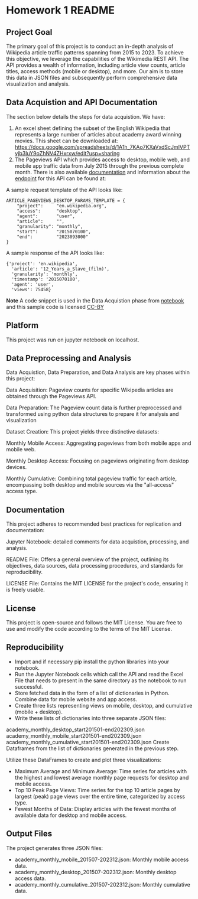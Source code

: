 # Homework 1 README

## Project Goal
The primary goal of this project is to conduct an in-depth analysis of Wikipedia article traffic patterns spanning from 2015 to 2023. To achieve this objective, we leverage the capabilities of the Wikimedia REST API. The API provides a wealth of information, including article view counts, article titles, access methods (mobile or desktop), and more. Our aim is to store this data in JSON files and subsequently perform comprehensive data visualization and analysis.

## Data Acquistion and API Documentation
The section below details the steps for data acquistion. We have:

1. An excel sheet defining the subset of the English Wikipedia that represents a large number of articles about academy award winning movies. This sheet can be downloaded at: https://docs.google.com/spreadsheets/d/1A1h_7KAo7KXaVxdScJmIVPTvjb3IuY9oZhNV4ZHxrxw/edit?usp=sharing
2. The Pageviews API which provides access to desktop, mobile web, and mobile app traffic data from July 2015 through the previous complete month. There is also available [documentation](https://wikitech.wikimedia.org/wiki/Analytics/AQS/Pageviews) and information about the [endpoint](https://wikimedia.org/api/rest_v1/#!/Pageviews_data/get_metrics_pageviews_aggregate_project_access_agent_granularity_start_end) for this API can be found at: 

A sample request template of the API looks like:
```
ARTICLE_PAGEVIEWS_DESKTOP_PARAMS_TEMPLATE = {
    "project":     "en.wikipedia.org",
    "access":      "desktop",      
    "agent":       "user",
    "article":     "",             
    "granularity": "monthly",
    "start":       "2015070100",   
    "end":         "2023093000"    
}
```


A sample response of the API looks like:
```
{'project': 'en.wikipedia',
  'article': '12_Years_a_Slave_(film)',
  'granularity': 'monthly',
  'timestamp': '2015070100',
  'agent': 'user',
  'views': 75458}
````

**Note**
A code snippet is used in the Data Acquistion phase from [notebook](https://drive.google.com/file/d/1XjFhd3eXx704tcdfQ4Q1OQn0LWKCRNJm/view?usp=sharing) and this sample code is licensed [CC-BY](https://creativecommons.org/licenses/by/4.0/)

## Platform
This project was run on jupyter notebook on localhost. 

## Data Preprocessing and Analysis
Data Acquistion, Data Preparation, and Data Analysis are key phases within this project:

Data Acquisition: Pageview counts for specific Wikipedia articles are obtained through the Pageviews API.

Data Preparation: The Pageview count data is further preprocessed and transformed using python data structures to prepare it for analysis and visualization

Dataset Creation: This project yields three distinctive datasets:

Monthly Mobile Access: Aggregating pageviews from both mobile apps and mobile web.

Monthly Desktop Access: Focusing on pageviews originating from desktop devices.

Monthly Cumulative: Combining total pageview traffic for each article, encompassing both desktop and mobile sources via the "all-access" access type.

## Documentation
This project adheres to recommended best practices for replication and documentation:

Jupyter Notebook: detailed comments for data acquistion, processing, and analysis.

README File: Offers a general overview of the project, outlining its objectives, data sources, data processing procedures, and standards for reproducibility.

LICENSE File: Contains the MIT LICENSE for the project's code, ensuring it is freely usable.

## License
This project is open-source and follows the MIT License. You are free to use and modify the code according to the terms of the MIT License.

## Reproducibility
* Import and if necessary pip install the python libraries into your notebook.
* Run the Jupyter Notebook cells which call the API and read the Excel File that needs to present in the same directory as the notebook to run successful.
* Store fetched data in the form of a list of dictionaries in Python. Combine data for mobile website and app access.
* Create three lists representing views on mobile, desktop, and cumulative (mobile + desktop).
* Write these lists of dictionaries into three separate JSON files:

academy_monthly_desktop_start201501-end202309.json
academy_monthly_mobile_start201501-end202309.json
academy_monthly_cumulative_start201501-end202309.json
Create Dataframes from the list of dictionaries generated in the previous step.

Utilize these DataFrames to create and plot three visualizations:

* Maximum Average and Minimum Average: Time series for articles with the highest and lowest average monthly page requests for desktop and mobile access.
* Top 10 Peak Page Views: Time series for the top 10 article pages by largest (peak) page views over the entire time, categorized by access type.
* Fewest Months of Data: Display articles with the fewest months of available data for desktop and mobile access.

## Output Files
The project generates three JSON files:

* academy_monthly_mobile_201507-202312.json: Monthly mobile access data.
* academy_monthly_desktop_201507-202312.json: Monthly desktop access data.
* academy_monthly_cumulative_201507-202312.json: Monthly cumulative data.
